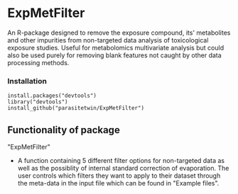 # ExpMetFilter
An R-package designed to remove the exposure compound, its' metabolites and other impurities from non-targeted data analysis of toxicological exposure studies. Useful for metabolomics multivariate analysis but could also be used purely for removing blank features not caught by other data processing methods.

### Installation
```
install.packages("devtools")
library("devtools")
install_github("parasitetwin/ExpMetFilter")
```

## Functionality of package

"ExpMetFilter"
- A function containing 5 different filter options for non-targeted data as well as the possiblity of internal standard correction of evaporation. The user controls which filters they want to apply to their dataset through the meta-data in the input file which can be found in "Example files".
